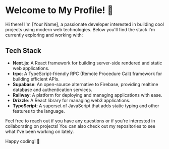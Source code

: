 # Welcome to My Profile! 👋

Hi there! I'm [Your Name], a passionate developer interested in building cool projects using modern web technologies. Below you'll find the stack I'm currently exploring and working with:

## Tech Stack
- **Next.js**: A React framework for building server-side rendered and static web applications.
- **trpc**: A TypeScript-friendly RPC (Remote Procedure Call) framework for building efficient APIs.
- **Supabase**: An open-source alternative to Firebase, providing realtime database and authentication services.
- **Railway**: A platform for deploying and managing applications with ease.
- **Drizzle**: A React library for managing web3 applications.
- **TypeScript**: A superset of JavaScript that adds static typing and other features to the language.

Feel free to reach out if you have any questions or if you're interested in collaborating on projects! You can also check out my repositories to see what I've been working on lately.

Happy coding! 🚀
